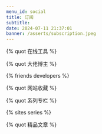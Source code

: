 ```yaml
---
menu_id: social
title: 订阅
subtitle: 
date: 2024-07-11 21:37:01
banner: /asserts/subscription.jpeg
---
```


{% quot 在线工具 %}

{% quot 大佬博主 %}

{% friends developers %}

{% quot 网站收藏 %}

{% quot 系列专栏 %}

{% sites series %}

{% quot 精品文章 %}
